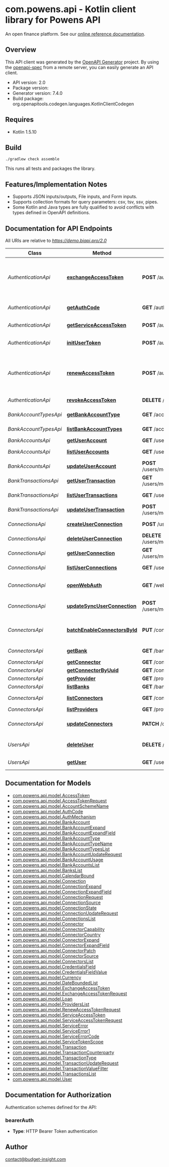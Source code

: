# com.powens.api - Kotlin client library for Powens API

An open finance platform. See our [online reference documentation](https://docs.budget-insight.com/reference).


## Overview
This API client was generated by the [OpenAPI Generator](https://openapi-generator.tech) project.  By using the [openapi-spec](https://github.com/OAI/OpenAPI-Specification) from a remote server, you can easily generate an API client.

- API version: 2.0
- Package version: 
- Generator version: 7.4.0
- Build package: org.openapitools.codegen.languages.KotlinClientCodegen

## Requires

* Kotlin 1.5.10

## Build

```
./gradlew check assemble
```

This runs all tests and packages the library.

## Features/Implementation Notes

* Supports JSON inputs/outputs, File inputs, and Form inputs.
* Supports collection formats for query parameters: csv, tsv, ssv, pipes.
* Some Kotlin and Java types are fully qualified to avoid conflicts with types defined in OpenAPI definitions.


<a id="documentation-for-api-endpoints"></a>
## Documentation for API Endpoints

All URIs are relative to *https://demo.biapi.pro/2.0*

Class | Method | HTTP request | Description
------------ | ------------- | ------------- | -------------
*AuthenticationApi* | [**exchangeAccessToken**](docs/AuthenticationApi.md#exchangeaccesstoken) | **POST** /auth/token/access | Exchange a temporary code for a permanent user access token
*AuthenticationApi* | [**getAuthCode**](docs/AuthenticationApi.md#getauthcode) | **GET** /auth/token/code | Generate a temporary code
*AuthenticationApi* | [**getServiceAccessToken**](docs/AuthenticationApi.md#getserviceaccesstoken) | **POST** /auth/token | Generate a service token
*AuthenticationApi* | [**initUserToken**](docs/AuthenticationApi.md#initusertoken) | **POST** /auth/init | Create a new anonymous user
*AuthenticationApi* | [**renewAccessToken**](docs/AuthenticationApi.md#renewaccesstoken) | **POST** /auth/renew | Generate a new permanent access token for an existing user
*AuthenticationApi* | [**revokeAccessToken**](docs/AuthenticationApi.md#revokeaccesstoken) | **DELETE** /auth/token | Revoke an access token
*BankAccountTypesApi* | [**getBankAccountType**](docs/BankAccountTypesApi.md#getbankaccounttype) | **GET** /account_types/{typeId} | Bank account type
*BankAccountTypesApi* | [**listBankAccountTypes**](docs/BankAccountTypesApi.md#listbankaccounttypes) | **GET** /account_types | List bank account types
*BankAccountsApi* | [**getUserAccount**](docs/BankAccountsApi.md#getuseraccount) | **GET** /users/me/accounts/{accountId} | Bank account
*BankAccountsApi* | [**listUserAccounts**](docs/BankAccountsApi.md#listuseraccounts) | **GET** /users/me/accounts | List bank accounts
*BankAccountsApi* | [**updateUserAccount**](docs/BankAccountsApi.md#updateuseraccount) | **POST** /users/me/accounts/{accountId} | Update a bank account
*BankTransactionsApi* | [**getUserTransaction**](docs/BankTransactionsApi.md#getusertransaction) | **GET** /users/me/transactions/{transactionId} | Get a bank transaction
*BankTransactionsApi* | [**listUserTransactions**](docs/BankTransactionsApi.md#listusertransactions) | **GET** /users/me/transactions | List bank transactions
*BankTransactionsApi* | [**updateUserTransaction**](docs/BankTransactionsApi.md#updateusertransaction) | **POST** /users/me/transactions/{transactionId} | Update a bank transaction
*ConnectionsApi* | [**createUserConnection**](docs/ConnectionsApi.md#createuserconnection) | **POST** /users/me/connections | Add a connection
*ConnectionsApi* | [**deleteUserConnection**](docs/ConnectionsApi.md#deleteuserconnection) | **DELETE** /users/me/connections/{connectionId} | Delete a connection
*ConnectionsApi* | [**getUserConnection**](docs/ConnectionsApi.md#getuserconnection) | **GET** /users/me/connections/{connectionId} | Connection
*ConnectionsApi* | [**listUserConnections**](docs/ConnectionsApi.md#listuserconnections) | **GET** /users/me/connections | List connections
*ConnectionsApi* | [**openWebAuth**](docs/ConnectionsApi.md#openwebauth) | **GET** /webauth | Open the connector webview
*ConnectionsApi* | [**updateSyncUserConnection**](docs/ConnectionsApi.md#updatesyncuserconnection) | **POST** /users/me/connections/{connectionId} | Update and/or sync a connection
*ConnectorsApi* | [**batchEnableConnectorsById**](docs/ConnectorsApi.md#batchenableconnectorsbyid) | **PUT** /connectors/{connectorIds} | Batch enable/disable connectors (deprecated)
*ConnectorsApi* | [**getBank**](docs/ConnectorsApi.md#getbank) | **GET** /banks/{connectorId} | Bank connector
*ConnectorsApi* | [**getConnector**](docs/ConnectorsApi.md#getconnector) | **GET** /connectors/{connectorId} | Connector
*ConnectorsApi* | [**getConnectorByUuid**](docs/ConnectorsApi.md#getconnectorbyuuid) | **GET** /connectors/{connectorUuid} | Connector
*ConnectorsApi* | [**getProvider**](docs/ConnectorsApi.md#getprovider) | **GET** /providers/{connectorId} | Get a provider
*ConnectorsApi* | [**listBanks**](docs/ConnectorsApi.md#listbanks) | **GET** /banks | List banks
*ConnectorsApi* | [**listConnectors**](docs/ConnectorsApi.md#listconnectors) | **GET** /connectors | List connectors
*ConnectorsApi* | [**listProviders**](docs/ConnectorsApi.md#listproviders) | **GET** /providers | List providers
*ConnectorsApi* | [**updateConnectors**](docs/ConnectorsApi.md#updateconnectors) | **PATCH** /connectors | Batch enable/disable connectors
*UsersApi* | [**deleteUser**](docs/UsersApi.md#deleteuser) | **DELETE** /users/me | Delete the authenticated user
*UsersApi* | [**getUser**](docs/UsersApi.md#getuser) | **GET** /users/me | Authenticated user


<a id="documentation-for-models"></a>
## Documentation for Models

 - [com.powens.api.model.AccessToken](docs/AccessToken.md)
 - [com.powens.api.model.AccessTokenRequest](docs/AccessTokenRequest.md)
 - [com.powens.api.model.AccountSchemeName](docs/AccountSchemeName.md)
 - [com.powens.api.model.AuthCode](docs/AuthCode.md)
 - [com.powens.api.model.AuthMechanism](docs/AuthMechanism.md)
 - [com.powens.api.model.BankAccount](docs/BankAccount.md)
 - [com.powens.api.model.BankAccountExpand](docs/BankAccountExpand.md)
 - [com.powens.api.model.BankAccountExpandField](docs/BankAccountExpandField.md)
 - [com.powens.api.model.BankAccountType](docs/BankAccountType.md)
 - [com.powens.api.model.BankAccountTypeName](docs/BankAccountTypeName.md)
 - [com.powens.api.model.BankAccountTypesList](docs/BankAccountTypesList.md)
 - [com.powens.api.model.BankAccountUpdateRequest](docs/BankAccountUpdateRequest.md)
 - [com.powens.api.model.BankAccountUsage](docs/BankAccountUsage.md)
 - [com.powens.api.model.BankAccountsList](docs/BankAccountsList.md)
 - [com.powens.api.model.BanksList](docs/BanksList.md)
 - [com.powens.api.model.CalendarBound](docs/CalendarBound.md)
 - [com.powens.api.model.Connection](docs/Connection.md)
 - [com.powens.api.model.ConnectionExpand](docs/ConnectionExpand.md)
 - [com.powens.api.model.ConnectionExpandField](docs/ConnectionExpandField.md)
 - [com.powens.api.model.ConnectionRequest](docs/ConnectionRequest.md)
 - [com.powens.api.model.ConnectionSource](docs/ConnectionSource.md)
 - [com.powens.api.model.ConnectionState](docs/ConnectionState.md)
 - [com.powens.api.model.ConnectionUpdateRequest](docs/ConnectionUpdateRequest.md)
 - [com.powens.api.model.ConnectionsList](docs/ConnectionsList.md)
 - [com.powens.api.model.Connector](docs/Connector.md)
 - [com.powens.api.model.ConnectorCapability](docs/ConnectorCapability.md)
 - [com.powens.api.model.ConnectorCountry](docs/ConnectorCountry.md)
 - [com.powens.api.model.ConnectorExpand](docs/ConnectorExpand.md)
 - [com.powens.api.model.ConnectorExpandField](docs/ConnectorExpandField.md)
 - [com.powens.api.model.ConnectorPatch](docs/ConnectorPatch.md)
 - [com.powens.api.model.ConnectorSource](docs/ConnectorSource.md)
 - [com.powens.api.model.ConnectorsList](docs/ConnectorsList.md)
 - [com.powens.api.model.CredentialsField](docs/CredentialsField.md)
 - [com.powens.api.model.CredentialsFieldValue](docs/CredentialsFieldValue.md)
 - [com.powens.api.model.Currency](docs/Currency.md)
 - [com.powens.api.model.DateBoundedList](docs/DateBoundedList.md)
 - [com.powens.api.model.ExchangeAccessToken](docs/ExchangeAccessToken.md)
 - [com.powens.api.model.ExchangeAccessTokenRequest](docs/ExchangeAccessTokenRequest.md)
 - [com.powens.api.model.Loan](docs/Loan.md)
 - [com.powens.api.model.ProvidersList](docs/ProvidersList.md)
 - [com.powens.api.model.RenewAccessTokenRequest](docs/RenewAccessTokenRequest.md)
 - [com.powens.api.model.ServiceAccessToken](docs/ServiceAccessToken.md)
 - [com.powens.api.model.ServiceAccessTokenRequest](docs/ServiceAccessTokenRequest.md)
 - [com.powens.api.model.ServiceError](docs/ServiceError.md)
 - [com.powens.api.model.ServiceError1](docs/ServiceError1.md)
 - [com.powens.api.model.ServiceErrorCode](docs/ServiceErrorCode.md)
 - [com.powens.api.model.ServiceTokenScope](docs/ServiceTokenScope.md)
 - [com.powens.api.model.Transaction](docs/Transaction.md)
 - [com.powens.api.model.TransactionCounterparty](docs/TransactionCounterparty.md)
 - [com.powens.api.model.TransactionType](docs/TransactionType.md)
 - [com.powens.api.model.TransactionUpdateRequest](docs/TransactionUpdateRequest.md)
 - [com.powens.api.model.TransactionValueFilter](docs/TransactionValueFilter.md)
 - [com.powens.api.model.TransactionsList](docs/TransactionsList.md)
 - [com.powens.api.model.User](docs/User.md)


<a id="documentation-for-authorization"></a>
## Documentation for Authorization


Authentication schemes defined for the API:
<a id="bearerAuth"></a>
### bearerAuth

- **Type**: HTTP Bearer Token authentication



## Author

contact@budget-insight.com
